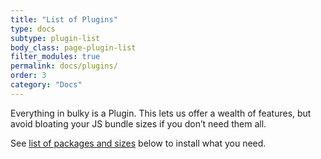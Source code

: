 ```yaml
---
title: "List of Plugins"
type: docs
subtype: plugin-list
body_class: page-plugin-list
filter_modules: true
permalink: docs/plugins/
order: 3
category: "Docs"
---
```


Everything in bulky is a Plugin. This lets us offer a wealth of features, but avoid bloating your JS bundle sizes if you don’t need them all.

See [list of packages and sizes](#package-list) below to install what you need.
